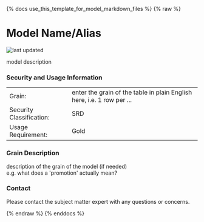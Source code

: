 {% docs use_this_template_for_model_markdown_files %}
{% raw %}

# Model Name/Alias

<!--the filename below should match the name of the model's .sql file-->
<!--e.g. the badge for staging_mde_policy_clients.sql is staging_mde_policy_clients.svg -->
![last updated](assets/update_badges/filename_of_model.svg)

model description

### Security and Usage Information
|     |     |
| --- | --- |
| Grain:                   | enter the grain of the table in plain English here, i.e. 1 row per ... |
| Security Classification: | SRD |
| Usage Requirement:       | Gold |

### Grain Description
description of the grain of the model (if needed)  
e.g. what does a 'promotion' actually mean?

### Contact
Please contact the subject matter expert with any questions or concerns.

{% endraw %}
{% enddocs %}